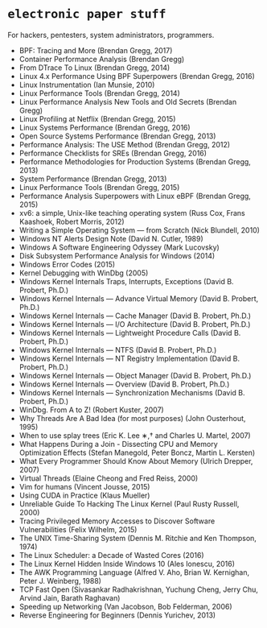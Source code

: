 # `electronic paper stuff`

For hackers, pentesters, system administrators, programmers.

- BPF: Tracing and More (Brendan Gregg, 2017)
- Container Performance Analysis (Brendan Gregg)
- From DTrace To Linux (Brendan Gregg, 2014)
- Linux 4.x Performance Using BPF Superpowers (Brendan Gregg, 2016)
- Linux Instrumentation (Ian Munsie, 2010)
- Linux Performance Tools (Brendan Gregg, 2014)
- Linux Performance Analysis New Tools and Old Secrets (Brendan Gregg)
- Linux Profiling at Netflix (Brendan Gregg, 2015)
- Linux Systems Performance (Brendan Gregg, 2016)
- Open Source Systems Performance (Brendan Gregg, 2013)
- Performance Analysis: The USE Method (Brendan Gregg, 2012)
- Performance Checklists for SREs (Brendan Gregg, 2016)
- Performance Methodologies for Production Systems (Brendan Gregg, 2013)
- System Performance (Brendan Gregg, 2013)
- Linux Performance Tools (Brendan Gregg, 2015)
- Performance Analysis Superpowers with Linux eBPF (Brendan Gregg, 2015)
- xv6: a simple, Unix-like teaching operating system (Russ Cox, Frans Kaashoek, Robert Morris, 2012)
- Writing a Simple Operating System — from Scratch (Nick Blundell, 2010)
- Windows NT Alerts Design Note (David N. Cutler, 1989)
- Windows A Software Engineering Odyssey (Mark Lucovsky)
- Disk Subsystem Performance Analysis for Windows (2014)
- Windows Error Codes (2015)
- Kernel Debugging with WinDbg (2005)
- Windows Kernel Internals Traps, Interrupts, Exceptions (David B. Probert, Ph.D.)
- Windows Kernel Internals — Advance Virtual Memory (David B. Probert, Ph.D.)
- Windows Kernel Internals — Cache Manager (David B. Probert, Ph.D.)
- Windows Kernel Internals — I/O Architecture (David B. Probert, Ph.D.)
- Windows Kernel Internals — Lightweight Procedure Calls (David B. Probert, Ph.D.)
- Windows Kernel Internals — NTFS (David B. Probert, Ph.D.)
- Windows Kernel Internals — NT Registry Implementation (David B. Probert, Ph.D.)
- Windows Kernel Internals — Object Manager (David B. Probert, Ph.D.)
- Windows Kernel Internals — Overview (David B. Probert, Ph.D.)
- Windows Kernel Internals — Synchronization Mechanisms (David B. Probert, Ph.D.)
- WinDbg. From A to Z! (Robert Kuster, 2007)
- Why Threads Are A Bad Idea (for most purposes) (John Ousterhout, 1995)
- When to use splay trees (Eric K. Lee ∗,† and Charles U. Martel, 2007)
- What Happens During a Join - Dissecting CPU and Memory Optimization Effects (Stefan Manegold, Peter Boncz, Martin L. Kersten)
- What Every Programmer Should Know About Memory (Ulrich Drepper, 2007)
- Virtual Threads (Elaine Cheong and Fred Reiss, 2000)
- Vim for humans (Vincent Jousse, 2015)
- Using CUDA in Practice (Klaus Mueller)
- Unreliable Guide To Hacking The Linux Kernel (Paul Rusty Russell, 2000)
- Tracing Privileged Memory Accesses to Discover Software Vulnerabilities (Felix Wilhelm, 2015)
- The UNIX Time-Sharing System (Dennis M. Ritchie and Ken Thompson, 1974)
- The Linux Scheduler: a Decade of Wasted Cores (2016)
- The Linux Kernel Hidden Inside Windows 10 (Ales Ionescu, 2016)
- The AWK Programming Language (Alfred V. Aho, Brian W. Kernighan, Peter J. Weinberg, 1988)
- TCP Fast Open (Sivasankar Radhakrishnan, Yuchung Cheng, Jerry Chu, Arvind Jain, Barath Raghavan)
- Speeding up Networking (Van Jacobson, Bob Felderman, 2006)
- Reverse Engineering for Beginners (Dennis Yurichev, 2013)
